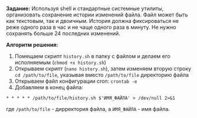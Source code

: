 **Задание:**
Используя shell и стандартные системные утилиты, организовать
сохранение истории изменений файла. Файл может быть как текстовым, так
и двоичным. История должна фиксироваться не реже одного раза в час и
не чаще одного раза в минуту. Не нужно сохранять больше 24 последних
изменений.

**Алгоритм решения:**
1. Помещаем скрипт ```history.sh``` в папку с файлом и делаем его исполняемым (```chmod +x history.sh```)
2. Открываем скрипт (```nano history.sh```), затем изменяем вторую строку ```cd /path/to/file```,
указывая вместо ```/path/to/file```  директорию файла
3. Открываем файл конфигурации cron: ```crontab -e```
4. Добавляем в конец файла:

```* * * * * /path/to/file/history.sh $'ИМЯ_ФАЙЛА' > /dev/null 2>&1``` 

где ```/path/to/file``` - дирректория файла, а ```ИМЯ_ФАЙЛА``` - имя файла.
 
